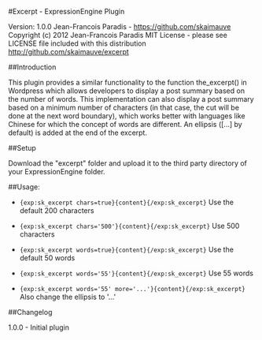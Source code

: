 #Excerpt - ExpressionEngine Plugin

Version: 1.0.0
Jean-Francois Paradis - https://github.com/skaimauve
Copyright (c) 2012 Jean-Francois Paradis
MIT License - please see LICENSE file included with this distribution
http://github.com/skaimauve/excerpt

##Introduction

This plugin provides a similar functionality to the function the_excerpt() in Wordpress which
allows developers to display a post summary based on the number of words. This implementation
can also display a post summary based on a minimum number of characters (in that case, the
cut will be done at the next word boundary), which works better with languages like Chinese 
for which the concept of words are different. An ellipsis ([...] by default) is added at the
end of the excerpt.

##Setup

Download the "excerpt" folder and upload it to the third party directory of your ExpressionEngine folder.

##Usage:
* ```{exp:sk_excerpt chars=true}{content}{/exp:sk_excerpt}```   Use the default 200 characters
* ```{exp:sk_excerpt chars='500'}{content}{/exp:sk_excerpt}```  Use 500 characters

* ```{exp:sk_excerpt words=true}{content}{/exp:sk_excerpt}```   Use the default 50 words
* ```{exp:sk_excerpt words='55'}{content}{/exp:sk_excerpt}```   Use 55 words

* ```{exp:sk_excerpt words='55' more='...'}{content}{/exp:sk_excerpt}```   Also change the ellipsis to '...'

##Changelog

1.0.0 - Initial plugin